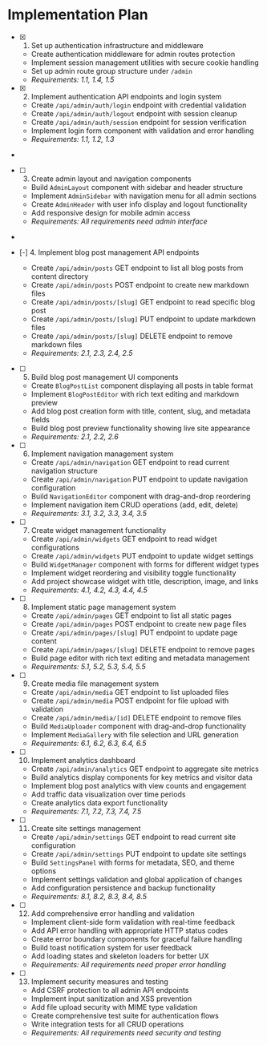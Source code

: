 # Implementation Plan

- [x] 1. Set up authentication infrastructure and middleware





  - Create authentication middleware for admin routes protection
  - Implement session management utilities with secure cookie handling
  - Set up admin route group structure under `/admin`
  - _Requirements: 1.1, 1.4, 1.5_

- [x] 2. Implement authentication API endpoints and login system





  - Create `/api/admin/auth/login` endpoint with credential validation
  - Create `/api/admin/auth/logout` endpoint with session cleanup
  - Create `/api/admin/auth/session` endpoint for session verification
  - Implement login form component with validation and error handling
  - _Requirements: 1.1, 1.2, 1.3_
-

- [ ] 3. Create admin layout and navigation components



  - Build `AdminLayout` component with sidebar and header structure
  - Implement `AdminSidebar` with navigation menu for all admin sections
  - Create `AdminHeader` with user info display and logout functionality
  - Add responsive design for mobile admin access
  - _Requirements: All requirements need admin interface_
-

- [-] 4. Implement blog post management API endpoints


  - Create `/api/admin/posts` GET endpoint to list all blog posts from content directory
  - Create `/api/admin/posts` POST endpoint to create new markdown files
  - Create `/api/admin/posts/[slug]` GET endpoint to read specific blog post
  - Create `/api/admin/posts/[slug]` PUT endpoint to update markdown files
  - Create `/api/admin/posts/[slug]` DELETE endpoint to remove markdown files
  - _Requirements: 2.1, 2.3, 2.4, 2.5_

- [ ] 5. Build blog post management UI components

  - Create `BlogPostList` component displaying all posts in table format
  - Implement `BlogPostEditor` with rich text editing and markdown preview
  - Add blog post creation form with title, content, slug, and metadata fields
  - Build blog post preview functionality showing live site appearance
  - _Requirements: 2.1, 2.2, 2.6_

- [ ] 6. Implement navigation management system

  - Create `/api/admin/navigation` GET endpoint to read current navigation structure
  - Create `/api/admin/navigation` PUT endpoint to update navigation configuration
  - Build `NavigationEditor` component with drag-and-drop reordering
  - Implement navigation item CRUD operations (add, edit, delete)
  - _Requirements: 3.1, 3.2, 3.3, 3.4, 3.5_

- [ ] 7. Create widget management functionality

  - Create `/api/admin/widgets` GET endpoint to read widget configurations
  - Create `/api/admin/widgets` PUT endpoint to update widget settings
  - Build `WidgetManager` component with forms for different widget types
  - Implement widget reordering and visibility toggle functionality
  - Add project showcase widget with title, description, image, and links
  - _Requirements: 4.1, 4.2, 4.3, 4.4, 4.5_

- [ ] 8. Implement static page management system

  - Create `/api/admin/pages` GET endpoint to list all static pages
  - Create `/api/admin/pages` POST endpoint to create new page files
  - Create `/api/admin/pages/[slug]` PUT endpoint to update page content
  - Create `/api/admin/pages/[slug]` DELETE endpoint to remove pages
  - Build page editor with rich text editing and metadata management
  - _Requirements: 5.1, 5.2, 5.3, 5.4, 5.5_

- [ ] 9. Create media file management system

  - Create `/api/admin/media` GET endpoint to list uploaded files
  - Create `/api/admin/media` POST endpoint for file upload with validation
  - Create `/api/admin/media/[id]` DELETE endpoint to remove files
  - Build `MediaUploader` component with drag-and-drop functionality
  - Implement `MediaGallery` with file selection and URL generation
  - _Requirements: 6.1, 6.2, 6.3, 6.4, 6.5_

- [ ] 10. Implement analytics dashboard

  - Create `/api/admin/analytics` GET endpoint to aggregate site metrics
  - Build analytics display components for key metrics and visitor data
  - Implement blog post analytics with view counts and engagement
  - Add traffic data visualization over time periods
  - Create analytics data export functionality
  - _Requirements: 7.1, 7.2, 7.3, 7.4, 7.5_

- [ ] 11. Create site settings management

  - Create `/api/admin/settings` GET endpoint to read current site configuration
  - Create `/api/admin/settings` PUT endpoint to update site settings
  - Build `SettingsPanel` with forms for metadata, SEO, and theme options
  - Implement settings validation and global application of changes
  - Add configuration persistence and backup functionality
  - _Requirements: 8.1, 8.2, 8.3, 8.4, 8.5_

- [ ] 12. Add comprehensive error handling and validation

  - Implement client-side form validation with real-time feedback
  - Add API error handling with appropriate HTTP status codes
  - Create error boundary components for graceful failure handling
  - Build toast notification system for user feedback
  - Add loading states and skeleton loaders for better UX
  - _Requirements: All requirements need proper error handling_

- [ ] 13. Implement security measures and testing

  - Add CSRF protection to all admin API endpoints
  - Implement input sanitization and XSS prevention
  - Add file upload security with MIME type validation
  - Create comprehensive test suite for authentication flows
  - Write integration tests for all CRUD operations
  - _Requirements: All requirements need security and testing_